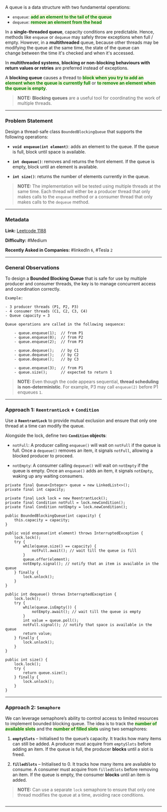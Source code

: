 
A queue is a data structure with two fundamental operations:

- `enqueue`: <span style="color:green;font-weight:bold;background:beige;">add an element to the tail of the queue</span>
- `dequeue`:  <span style="color:green;font-weight:bold;background:beige;">remove an element from the head</span>

In a **single-threaded queue**, capacity conditions are predictable. Hence, methods like `enqueue` or `dequeue` may safely throw exceptions when full / empty. However, in a **multithreaded** queue, because other threads may be modifying the queue at the same time, the state of the queue can change between the time it's checked and when it's accessed.

In **multithreaded systems**, **blocking or non-blocking behaviours with return values or retries** are preferred instead of exceptions.

A **blocking queue** causes a thread to <span style="color:green;font-weight:bold;background:beige;">block when you try to add an element when the queue is currently full</span> or <span style="color:green;font-weight:bold;background:beige;">to remove an element when the queue is empty</span>.

> **NOTE:** **Blocking queues** are a useful tool for coordinating the work of multiple threads.

---
### Problem Statement

Design a thread-safe class `BoundedBlockingQueue` that supports the following operations:

- **`void enqueue(int element)`**: adds an element to the queue. If the queue is full, block until space is available.

- **`int dequeue()`**: removes and returns the front element. If the queue is empty, block until an element is available.

- **`int size()`**: returns the number of elements currently in the queue.

> **NOTE:** The implementation will be tested using multiple threads at the same time. Each thread will either be a producer thread that only makes calls to the `enqueue` method or a consumer thread that only makes calls to the `dequeue` method.

---
### Metadata

**Link:** [Leetcode 1188](https://leetcode.com/problems/design-bounded-blocking-queue/description/?envType=problem-list-v2&envId=concurrency)

**Difficulty:** #Medium 

**Recently Asked in Companies:** #linkedIn `6`, #Tesla `2` 

---
### General Observations

To design a **Bounded Blocking Queue** that is safe for use by multiple producer and consumer threads, the key is to manage concurrent access and coordination correctly.

```
Example:

- 3 producer threads (P1, P2, P3)
- 4 consumer threads (C1, C2, C3, C4)
- Queue capacity = 3

Queue operations are called in the following sequence:	
	
	- queue.enqueue(1);  // from P1
	- queue.enqueue(0);  // from P2
	- queue.enqueue(2);  // from P3

	- queue.dequeue();   // by C1
	- queue.dequeue();   // by C2
	- queue.dequeue();   // by C3

	- queue.enqueue(3);  // from P1
	- queue.size();      // expected to return 1
```

> **NOTE:** Even though the code appears sequential, **thread scheduling is non-deterministic**. For example, P3 may call `enqueue(2)` before P1 enqueues `1`.

---
### Approach 1: `ReentrantLock` + `Condition`

Use a **`ReentrantLock`** to provide mutual exclusion and ensure that only one thread at a time can modify the queue. 

Alongside the lock, define two **`Condition` objects**: 

- `notFull`: A producer calling `enqueue()` will wait on `notFull` if the queue is full. Once a `dequeue()` removes an item, it signals `notFull`, allowing a blocked producer to proceed.

- `notEmpty`: A consumer calling `dequeue()` will wait on `notEmpty` if the queue is empty. Once an `enqueue()` adds an item, it signals `notEmpty`, waking up any waiting consumers.

```
private final Queue<Integer> queue = new LinkedList<>();  
private final int capacity;  
  
private final Lock lock = new ReentrantLock();  
private final Condition notFull = lock.newCondition();  
private final Condition notEmpty = lock.newCondition();  
```

```
public BoundedBlockingQueue(int capacity) {  
    this.capacity = capacity;  
}
```

```
public void enqueue(int element) throws InterruptedException {
	lock.lock();  
	try {    
	    while(queue.size() == capacity) {
		    notFull.await(); // wait till the queue is fill
		}
	    queue.offer(element);  
	    notEmpty.signal(); // notify that an item is available in the queue  
	} finally {  
	    lock.unlock();  
	}
}
```

```
public int dequeue() throws InterruptedException {  
    lock.lock();  
    try {  
        while(queue.isEmpty()) {
	        notEmpty.await(); // wait till the queue is empty
	    }
        int value = queue.poll();  
        notFull.signal(); // notify that space is available in the queue  
        return value;  
    } finally {  
        lock.unlock();  
    }  
}
```

```
public int size() {  
    lock.lock();  
    try {  
        return queue.size();  
    } finally {  
        lock.unlock();  
    }  
}
```

---
### Approach 2: `Semaphore`

We can leverage semaphore’s ability to control access to limited resources to implement bounded blocking queue. The idea is to track the <span style="color:green;font-weight:bold;background:beige;">number of available slots</span> and the <span style="color:green;font-weight:bold;background:beige;">number of filled slots</span> using two semaphores:

1. **`emptySlots`** – Initialised to the queue’s capacity. It tracks how many items can still be added. A producer must acquire from `emptySlots` before adding an item. If the queue is full, the producer **blocks** until a slot is freed.

2. **`filledSlots`** – Initialised to 0. It tracks how many items are available to consume. A consumer must acquire from `filledSlots` before removing an item. If the queue is empty, the consumer **blocks** until an item is added.

> **NOTE:** Can use a separate `lock` semaphore to ensure that only one thread modifies the queue at a time, avoiding race conditions.

```

```

---

